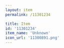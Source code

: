 ```yaml
---
layout: item
permalink: /11301234

title: Item
id: '11301234'
item_name: 'Unknown'
icon_url: '11300891.png'
---
```

